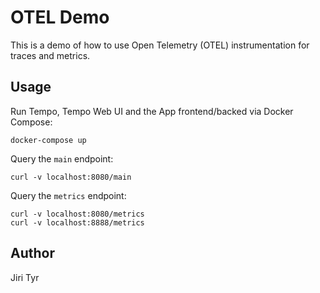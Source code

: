 OTEL Demo
=========

This is a demo of how to use Open Telemetry (OTEL) instrumentation for traces
and metrics.


Usage
-----

Run Tempo, Tempo Web UI and the App frontend/backed via Docker Compose:

```shell
docker-compose up
```

Query the `main` endpoint:

```shell
curl -v localhost:8080/main
```

Query the `metrics` endpoint:

```shell
curl -v localhost:8080/metrics
curl -v localhost:8888/metrics
```


Author
------

Jiri Tyr
